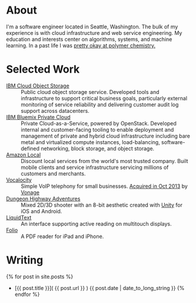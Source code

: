 # About

I'm a software engineer located in Seattle, Washington. The bulk of my
experience is with cloud infrastructure and web service engineering.
My education and interests center on algorithms, systems, and machine learning.
In a past life I was [pretty okay at polymer chemistry.](http://www.ncbi.nlm.nih.gov/pubmed/15754386)

# Selected Work

<dl>
  <dt><a href="https://www.ibm.com/cloud/object-storage">IBM Cloud Object Storage</a></dt>
  <dd>
    Public cloud object storage service. Developed tools and infrastructure to
    support critical business goals, particularly external monitoring of service
    reliability and delivering customer audit log support across datacenters.
  </dd>

  <dt><a href="https://www.ibm.com/cloud/private">IBM Bluemix Private Cloud</a></dt>
  <dd>
    Private Cloud-as-a-Service, powered by OpenStack. Developed internal and
    customer-facing tooling to enable deployment and management of private and
    hybrid cloud infrastructure including bare metal and virtualized compute
    instances, load-balancing, software-defined networking, block storage, and
    object storage.
  </dd>

  <dt><a href="http://local.amazon.com">Amazon Local</a></dt>
  <dd>
    Discount local services from the world's most trusted company. Built mobile
    clients and service infrastructure servicing millions of customers and merchants.
  </dd>

  <dt><a href="http://vocalocity.com">Vocalocity</a></dt>
  <dd>
    Simple VoIP telephony for small businesses. <a href="http://techoperators.com/portfolio/vocalocity-acquired-vonage-vg">Acquired in Oct 2013</a>
    by <a href="http://www.vonage.com">Vonage</a>
  </dd>

  <dt><a href="http://www.dungeonhighwayadventures.com">Dungeon Highway Adventures</a></dt>
  <dd>
    Mixed 2D/3D shooter with an 8-bit aesthetic created with <a href="http://www.unity3d.com">Unity</a>
    for iOS and Android.
  </dd>

  <dt><a href="http://liquidtext.net">LiquidText</a></dt>
  <dd>
    An interface supporting active reading on multitouch displays.
  </dd>

  <dt><a href="http://ballisticpigeon.com/folio">Folio</a></dt>
  <dd>
    A PDF reader for iPad and iPhone.
  </dd>
</dl>

# Writing

{% for post in site.posts %}
  * [{{ post.title }}]( {{ post.url }} ) {{ post.date | date_to_long_string }}
{% endfor %}

